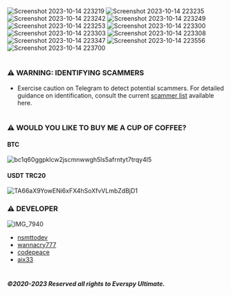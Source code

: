 #
![Screenshot 2023-10-14 223219](https://github.com/nsmttodev4/Everspy/assets/146154099/f6c70507-f81c-4299-8472-6bb685449be1)
![Screenshot 2023-10-14 223235](https://github.com/nsmttodev4/Everspy/assets/146154099/50e8b1b1-7123-469e-950d-19260b682f2f)
![Screenshot 2023-10-14 223242](https://github.com/nsmttodev4/Everspy/assets/146154099/5cf456ce-a3f6-46cf-b0a4-f463a4bcbab2)
![Screenshot 2023-10-14 223249](https://github.com/nsmttodev4/Everspy/assets/146154099/ba49943c-8bf8-4c6c-b9ab-16bb7f70a4f6)
![Screenshot 2023-10-14 223253](https://github.com/nsmttodev4/Everspy/assets/146154099/5f683f2a-9f71-43e5-80d1-5909d2089247)
![Screenshot 2023-10-14 223300](https://github.com/nsmttodev4/Everspy/assets/146154099/f5f6b271-8397-450c-b0a5-d2094dc1208c)
![Screenshot 2023-10-14 223303](https://github.com/nsmttodev4/Everspy/assets/146154099/04af9c85-eb0b-4657-84b6-87eb20828ee2)
![Screenshot 2023-10-14 223308](https://github.com/nsmttodev4/Everspy/assets/146154099/e98733f9-a822-4619-acb9-ddc8fe43107e)
![Screenshot 2023-10-14 223347](https://github.com/nsmttodev4/Everspy/assets/146154099/c3369b2b-a696-43b6-93b3-f40da58fea22)
![Screenshot 2023-10-14 223556](https://github.com/nsmttodev4/Everspy/assets/146154099/fda1ecf3-ab5f-4c4c-9329-433b1a7c1449)
![Screenshot 2023-10-14 223700](https://github.com/nsmttodev4/Everspy/assets/146154099/4dd27f63-16e3-4dbf-8723-5490d047a71e)

#
### ⚠ WARNING: IDENTIFYING SCAMMERS

- Exercise caution on Telegram to detect potential scammers. For detailed guidance on identification, consult the current [scammer list](https://telegra.ph/Warning-Scammers-11-29) available here.
#
### **⚠ WOULD YOU LIKE TO BUY ME A CUP OF COFFEE?**
#### BTC
![bc1q60ggpklcw2jscmnwwgh5ls5afrntyt7trqy4l5](https://github.com/nsmttodev4/Everspy/assets/146154099/05b7879a-9d0d-44cd-8faf-10f28077f85c)
#### USDT TRC20
![TA66aX9YowENi6xFX4hSoXfvVLmbZdBjD1](https://github.com/nsmttodev4/Everspy/assets/146154099/6e01c110-2398-4298-9ce0-c6d914e434ae)


### **⚠ DEVELOPER**
![IMG_7940](https://github.com/nsmttoCoder/EverspyRat/assets/141788871/10c61c87-1013-4588-818f-df1163781d3c)
- [nsmttodev](https://t.me/nsmttodev) 
- [wannacry777](https://t.me/wannacry777) 
- [codepeace](https://t.me/codepeace) 
- [aix33](https://t.me/aix33) 
#
#

##### ©2020-2023 Reserved all rights to Everspy Ultimate.
